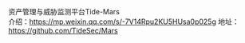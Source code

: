 资产管理与威胁监测平台Tide-Mars  
介绍：https://mp.weixin.qq.com/s/-7V14Rpu2KU5HUsa0p025g
地址：https://github.com/TideSec/Mars






